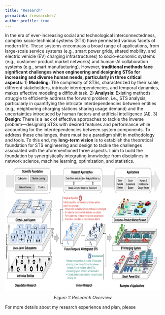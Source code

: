 ```yaml
---
title: "Research"
permalink: /researches/
author_profile: true
---
```


In the era of ever-increasing social and technological interconnectedness, complex socio-technical systems (STS) have permeated various facets of modern life. These systems encompass a broad range of applications, from large-scale service systems (e.g., smart power grids, shared mobility, and electric vehicle (EV) charging infrastructures) to socio-economic systems (e.g., customer-product market networks) and human-AI collaboration systems (e.g., smart manufacturing). However, **traditional methods face significant challenges when engineering and designing STSs for increasing and diverse human needs, particularly in three critical aspects**: 1) **Modeling**: The complexity of STSs, characterized by their scale, different stakeholders, intricate interdependencies, and temporal dynamics, makes effective modeling a difficult task. 2) **Analysis**: Existing methods struggle to efficiently address the forward problem, i.e., STS analysis, particularly in quantifying the intricate interdependencies between entities (e.g., neighboring charging stations sharing usage demand) and the uncertainties introduced by human factors and artificial intelligence (AI). 3) **Design**: There is a lack of effective approaches to tackle the inverse problem—designing STSs with desired features and performance while accounting for the interdependencies between system components. To address these challenges, there must be a paradigm shift in methodology and tools. To this end, my **long-term vision** is to establish the theoretical foundation for STS engineering and design to tackle the challenges associated with the aforementioned three aspects. I aim to build the foundation by synergistically integrating knowledge from disciplines in network science, machine learning, optimization, and statistics.


<div style="text-align: center">
<img align="center" src="/files/Research_Overview.png" 
     width="900px" height="398px"/>
<p align="center"><em>Figure 1: Research Overview</em></p>
</div>

For more details about my research experience and plan, please 






